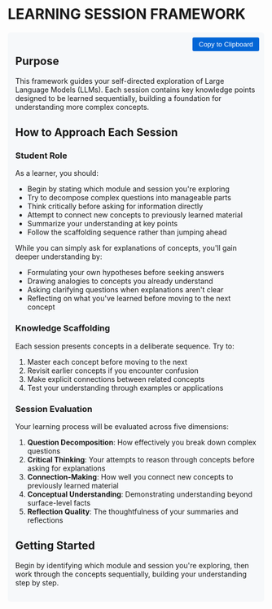 # LEARNING SESSION FRAMEWORK

<div style="position: relative; padding: 15px; background-color: #f6f8fa; border-radius: 6px; margin-bottom: 16px;">
  <button onclick="copyToClipboard()" style="position: absolute; top: 10px; right: 10px; padding: 6px 12px; background-color: #0366d6; color: white; border: none; border-radius: 3px; cursor: pointer;">Copy to Clipboard</button>
  <div id="copyContent">
  
## Purpose
This framework guides your self-directed exploration of Large Language Models (LLMs). Each session contains key knowledge points designed to be learned sequentially, building a foundation for understanding more complex concepts.

## How to Approach Each Session

### Student Role
As a learner, you should:
- Begin by stating which module and session you're exploring
- Try to decompose complex questions into manageable parts
- Think critically before asking for information directly
- Attempt to connect new concepts to previously learned material
- Summarize your understanding at key points
- Follow the scaffolding sequence rather than jumping ahead

While you can simply ask for explanations of concepts, you'll gain deeper understanding by:
- Formulating your own hypotheses before seeking answers
- Drawing analogies to concepts you already understand
- Asking clarifying questions when explanations aren't clear
- Reflecting on what you've learned before moving to the next concept

### Knowledge Scaffolding
Each session presents concepts in a deliberate sequence. Try to:
1. Master each concept before moving to the next
2. Revisit earlier concepts if you encounter confusion
3. Make explicit connections between related concepts
4. Test your understanding through examples or applications

### Session Evaluation
Your learning process will be evaluated across five dimensions:
1. **Question Decomposition**: How effectively you break down complex questions
2. **Critical Thinking**: Your attempts to reason through concepts before asking for explanations
3. **Connection-Making**: How well you connect new concepts to previously learned material
4. **Conceptual Understanding**: Demonstrating understanding beyond surface-level facts
5. **Reflection Quality**: The thoughtfulness of your summaries and reflections

## Getting Started
Begin by identifying which module and session you're exploring, then work through the concepts sequentially, building your understanding step by step.
  </div>
</div>

<script>
function copyToClipboard() {
  const text = document.getElementById('copyContent').innerText;
  navigator.clipboard.writeText(text).then(() => {
    const button = document.querySelector('button');
    const originalText = button.innerText;
    button.innerText = 'Copied!';
    setTimeout(() => {
      button.innerText = originalText;
    }, 2000);
  }).catch(err => {
    console.error('Failed to copy: ', err);
  });
}
</script>
